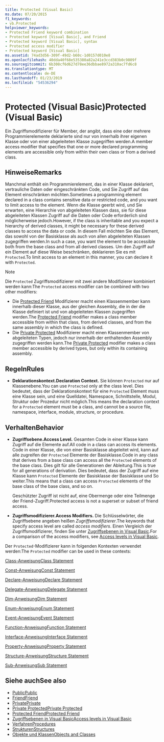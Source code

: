```yaml
---
title: Protected (Visual Basic)
ms.date: 07/20/2015
f1_keywords:
- vb.Protected
helpviewer_keywords:
- Protected Friend keyword combination
- Protected keyword [Visual Basic], and Friend
- Protected keyword [Visual Basic], syntax
- Protected access modifier
- Protected keyword [Visual Basic]
ms.assetid: 74ad3d56-309f-49d2-b60c-1d0157d010e8
ms.openlocfilehash: 40dda40f68e535380a82a241e3ccd383b0c9809f
ms.sourcegitcommit: 6b308cf6d627d78ee36dbbae8972a310ac7fd6c8
ms.translationtype: MT
ms.contentlocale: de-DE
ms.lasthandoff: 01/23/2019
ms.locfileid: "54536294"
---
```

# <a name="protected-visual-basic"></a><span data-ttu-id="554a4-102">Protected (Visual Basic)</span><span class="sxs-lookup"><span data-stu-id="554a4-102">Protected (Visual Basic)</span></span>
<span data-ttu-id="554a4-103">Ein Zugriffsmodifizierer für Member, der angibt, dass eine oder mehrere Programmierelemente deklarierte sind nur von innerhalb ihrer eigenen Klasse oder von einer abgeleiteten Klasse zugegriffen werden.</span><span class="sxs-lookup"><span data-stu-id="554a4-103">A member access modifier that specifies that one or more declared programming elements are accessible only from within their own class or from a derived class.</span></span>  
  
## <a name="remarks"></a><span data-ttu-id="554a4-104">Hinweise</span><span class="sxs-lookup"><span data-stu-id="554a4-104">Remarks</span></span>  
 <span data-ttu-id="554a4-105">Manchmal enthält ein Programmierelement, das in einer Klasse deklariert, vertrauliche Daten oder eingeschränkten Code, und Sie Zugriff auf das Element einschränken möchten.</span><span class="sxs-lookup"><span data-stu-id="554a4-105">Sometimes a programming element declared in a class contains sensitive data or restricted code, and you want to limit access to the element.</span></span> <span data-ttu-id="554a4-106">Wenn die Klasse geerbt wird, und Sie erwarten, eine Hierarchie von abgeleiteten Klassen dass, sie für diese abgeleiteten Klassen Zugriff auf die Daten oder Code erforderlich sind möglicherweise jedoch.</span><span class="sxs-lookup"><span data-stu-id="554a4-106">However, if the class is inheritable and you expect a hierarchy of derived classes, it might be necessary for these derived classes to access the data or code.</span></span> <span data-ttu-id="554a4-107">In diesem Fall möchten Sie das Element, das sowohl von der Basisklasse als auch von allen abgeleiteten Klassen zugegriffen werden.</span><span class="sxs-lookup"><span data-stu-id="554a4-107">In such a case, you want the element to be accessible both from the base class and from all derived classes.</span></span> <span data-ttu-id="554a4-108">Um den Zugriff auf ein Element auf diese Weise beschränken, deklarieren Sie es mit `Protected`.</span><span class="sxs-lookup"><span data-stu-id="554a4-108">To limit access to an element in this manner, you can declare it with `Protected`.</span></span>  

> [!NOTE]
> <span data-ttu-id="554a4-109">Die `Protected` Zugriffsmodifizierer mit zwei andere Modifizierer kombiniert werden kann:</span><span class="sxs-lookup"><span data-stu-id="554a4-109">The `Protected` access modifier can be combined with two other modifiers:</span></span>
> - <span data-ttu-id="554a4-110">Die [Protected Friend](protected-friend.md) Modifizierer macht einen Klassenmember kann innerhalb dieser Klasse, aus der gleichen Assembly, die in der die Klasse definiert ist und von abgeleiteten Klassen zugegriffen werden.</span><span class="sxs-lookup"><span data-stu-id="554a4-110">The [Protected Friend](protected-friend.md) modifier makes a class member accessible from within that class, from derived classes, and from the same assembly in which the class is defined.</span></span> 
> - <span data-ttu-id="554a4-111">Die [Private Protected](private-protected.md) Modifizierer macht einen Klassenmember von abgeleiteten Typen, jedoch nur innerhalb der enthaltenden Assembly zugegriffen werden kann.</span><span class="sxs-lookup"><span data-stu-id="554a4-111">The [Private Protected](private-protected.md) modifier makes a class member accessible by derived types, but only within its containing assembly.</span></span>
  
## <a name="rules"></a><span data-ttu-id="554a4-112">Regeln</span><span class="sxs-lookup"><span data-stu-id="554a4-112">Rules</span></span>  
  
-   <span data-ttu-id="554a4-113">**Deklarationskontext.**</span><span class="sxs-lookup"><span data-stu-id="554a4-113">**Declaration Context.**</span></span> <span data-ttu-id="554a4-114">Sie können `Protected` nur auf Klassenebene.</span><span class="sxs-lookup"><span data-stu-id="554a4-114">You can use `Protected` only at the class level.</span></span> <span data-ttu-id="554a4-115">Dies bedeutet, dass der Deklarationskontext für eine `Protected` Element muss eine Klasse sein, und eine Quelldatei, Namespace, Schnittstelle, Modul, Struktur oder Prozedur nicht möglich.</span><span class="sxs-lookup"><span data-stu-id="554a4-115">This means the declaration context for a `Protected` element must be a class, and cannot be a source file, namespace, interface, module, structure, or procedure.</span></span>  

## <a name="behavior"></a><span data-ttu-id="554a4-116">Verhalten</span><span class="sxs-lookup"><span data-stu-id="554a4-116">Behavior</span></span>  
  
-   <span data-ttu-id="554a4-117">**Zugriffsebene.**</span><span class="sxs-lookup"><span data-stu-id="554a4-117">**Access Level.**</span></span> <span data-ttu-id="554a4-118">Gesamten Code in einer Klasse kann Zugriff auf die Elemente auf.</span><span class="sxs-lookup"><span data-stu-id="554a4-118">All code in a class can access its elements.</span></span> <span data-ttu-id="554a4-119">Code in einer Klasse, die von einer Basisklasse abgeleitet wird, kann auf alle zugreifen der `Protected` Elemente der Basisklasse.</span><span class="sxs-lookup"><span data-stu-id="554a4-119">Code in any class that derives from a base class can access all the `Protected` elements of the base class.</span></span> <span data-ttu-id="554a4-120">Dies gilt für alle Generationen der Ableitung.</span><span class="sxs-lookup"><span data-stu-id="554a4-120">This is true for all generations of derivation.</span></span> <span data-ttu-id="554a4-121">Dies bedeutet, dass der Zugriff auf eine Klasse kann `Protected` Elemente der Basisklasse der Basisklasse und So weiter.</span><span class="sxs-lookup"><span data-stu-id="554a4-121">This means that a class can access `Protected` elements of the base class of the base class, and so on.</span></span>  
  
     <span data-ttu-id="554a4-122">Geschützter Zugriff ist nicht auf, eine Obermenge oder eine Teilmenge der Friend-Zugriff.</span><span class="sxs-lookup"><span data-stu-id="554a4-122">Protected access is not a superset or subset of friend access.</span></span>  
  
-   <span data-ttu-id="554a4-123">**Zugriffsmodifizierer.**</span><span class="sxs-lookup"><span data-stu-id="554a4-123">**Access Modifiers.**</span></span> <span data-ttu-id="554a4-124">Die Schlüsselwörter, die Zugriffsebene angeben heißen *Zugriffsmodifizierer*.</span><span class="sxs-lookup"><span data-stu-id="554a4-124">The keywords that specify access level are called *access modifiers*.</span></span> <span data-ttu-id="554a4-125">Einen Vergleich der Zugriffsmodifizierer, finden Sie unter [Zugriffsebenen in Visual Basic](../../../visual-basic/programming-guide/language-features/declared-elements/access-levels.md).</span><span class="sxs-lookup"><span data-stu-id="554a4-125">For a comparison of the access modifiers, see [Access levels in Visual Basic](../../../visual-basic/programming-guide/language-features/declared-elements/access-levels.md).</span></span>  
  
 <span data-ttu-id="554a4-126">Der `Protected`-Modifizierer kann in folgenden Kontexten verwendet werden:</span><span class="sxs-lookup"><span data-stu-id="554a4-126">The `Protected` modifier can be used in these contexts:</span></span>  
  
 [<span data-ttu-id="554a4-127">Class-Anweisung</span><span class="sxs-lookup"><span data-stu-id="554a4-127">Class Statement</span></span>](../../../visual-basic/language-reference/statements/class-statement.md)  
  
 [<span data-ttu-id="554a4-128">Const-Anweisung</span><span class="sxs-lookup"><span data-stu-id="554a4-128">Const Statement</span></span>](../../../visual-basic/language-reference/statements/const-statement.md)  
  
 [<span data-ttu-id="554a4-129">Declare-Anweisung</span><span class="sxs-lookup"><span data-stu-id="554a4-129">Declare Statement</span></span>](../../../visual-basic/language-reference/statements/declare-statement.md)  
  
 [<span data-ttu-id="554a4-130">Delegate-Anweisung</span><span class="sxs-lookup"><span data-stu-id="554a4-130">Delegate Statement</span></span>](../../../visual-basic/language-reference/statements/delegate-statement.md)  
  
 [<span data-ttu-id="554a4-131">Dim-Anweisung</span><span class="sxs-lookup"><span data-stu-id="554a4-131">Dim Statement</span></span>](../../../visual-basic/language-reference/statements/dim-statement.md)  
  
 [<span data-ttu-id="554a4-132">Enum-Anweisung</span><span class="sxs-lookup"><span data-stu-id="554a4-132">Enum Statement</span></span>](../../../visual-basic/language-reference/statements/enum-statement.md)  
  
 [<span data-ttu-id="554a4-133">Event-Anweisung</span><span class="sxs-lookup"><span data-stu-id="554a4-133">Event Statement</span></span>](../../../visual-basic/language-reference/statements/event-statement.md)  
  
 [<span data-ttu-id="554a4-134">Function-Anweisung</span><span class="sxs-lookup"><span data-stu-id="554a4-134">Function Statement</span></span>](../../../visual-basic/language-reference/statements/function-statement.md)  
  
 [<span data-ttu-id="554a4-135">Interface-Anweisung</span><span class="sxs-lookup"><span data-stu-id="554a4-135">Interface Statement</span></span>](../../../visual-basic/language-reference/statements/interface-statement.md)  
  
 [<span data-ttu-id="554a4-136">Property-Anweisung</span><span class="sxs-lookup"><span data-stu-id="554a4-136">Property Statement</span></span>](../../../visual-basic/language-reference/statements/property-statement.md)  
  
 [<span data-ttu-id="554a4-137">Structure-Anweisung</span><span class="sxs-lookup"><span data-stu-id="554a4-137">Structure Statement</span></span>](../../../visual-basic/language-reference/statements/structure-statement.md)  
  
 [<span data-ttu-id="554a4-138">Sub-Anweisung</span><span class="sxs-lookup"><span data-stu-id="554a4-138">Sub Statement</span></span>](../../../visual-basic/language-reference/statements/sub-statement.md)  
  
## <a name="see-also"></a><span data-ttu-id="554a4-139">Siehe auch</span><span class="sxs-lookup"><span data-stu-id="554a4-139">See also</span></span>
- [<span data-ttu-id="554a4-140">Public</span><span class="sxs-lookup"><span data-stu-id="554a4-140">Public</span></span>](../../../visual-basic/language-reference/modifiers/public.md)
- [<span data-ttu-id="554a4-141">Friend</span><span class="sxs-lookup"><span data-stu-id="554a4-141">Friend</span></span>](../../../visual-basic/language-reference/modifiers/friend.md)
- [<span data-ttu-id="554a4-142">Private</span><span class="sxs-lookup"><span data-stu-id="554a4-142">Private</span></span>](../../../visual-basic/language-reference/modifiers/private.md)
- [<span data-ttu-id="554a4-143">Private Protected</span><span class="sxs-lookup"><span data-stu-id="554a4-143">Private Protected</span></span>](private-protected.md)
- [<span data-ttu-id="554a4-144">Protected Friend</span><span class="sxs-lookup"><span data-stu-id="554a4-144">Protected Friend</span></span>](protected-friend.md)
- [<span data-ttu-id="554a4-145">Zugriffsebenen in Visual Basic</span><span class="sxs-lookup"><span data-stu-id="554a4-145">Access levels in Visual Basic</span></span>](../../../visual-basic/programming-guide/language-features/declared-elements/access-levels.md)
- [<span data-ttu-id="554a4-146">Verfahren</span><span class="sxs-lookup"><span data-stu-id="554a4-146">Procedures</span></span>](../../../visual-basic/programming-guide/language-features/procedures/index.md)
- [<span data-ttu-id="554a4-147">Strukturen</span><span class="sxs-lookup"><span data-stu-id="554a4-147">Structures</span></span>](../../../visual-basic/programming-guide/language-features/data-types/structures.md)
- [<span data-ttu-id="554a4-148">Objekte und Klassen</span><span class="sxs-lookup"><span data-stu-id="554a4-148">Objects and Classes</span></span>](../../../visual-basic/programming-guide/language-features/objects-and-classes/index.md)
